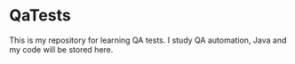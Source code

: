 # QaTests
This is my repository for learning QA tests. 
I study QA automation, Java and my code will be stored here.
